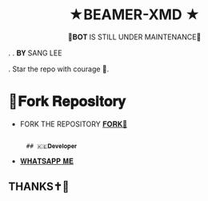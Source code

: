 <h1 align="center"> ★BEAMER-XMD ★ <br></h1>


<p align="center">
🚀𝐁𝐎𝐓 IS STILL UNDER MAINTENANCE🚀  
         
  
  .  . 𝐁𝐘 SANG LEE  
  
  
  . Star the repo with courage 🌟.





# 🍴𝐅𝐨𝐫𝐤 𝐑𝐞𝐩𝐨𝐬𝐢𝐭𝐨𝐫𝐲

- FORK THE REPOSITORY [𝐅𝐎𝐑𝐊🍴](https://github.com/beamer254/BEAMER-XMD/fork)
  

```
```
   
  

         ## 🇰🇪𝐃𝐞𝐯𝐞𝐥𝐨𝐩𝐞𝐫

- [𝐖𝐇𝐀𝐓𝐒𝐀𝐏𝐏 𝐌𝐄](https://wa.me/254116266407)


## THANKS✝️💛
  
